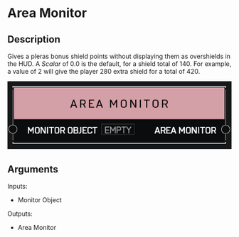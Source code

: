 # Area Monitor

## Description

Gives a pleras bonus shield points without displaying them as overshields in the HUD. A _Scalar_ of 0.0 is the default, for a shield total of 140. For example, a value of 2 will give the player 280 extra shield for a total of 420.

![Area Monitor](../../.gitbook/assets/images/scripting/variables-basic/area-monitor.png)

## Arguments

Inputs:

* Monitor Object

Outputs:

* Area Monitor
